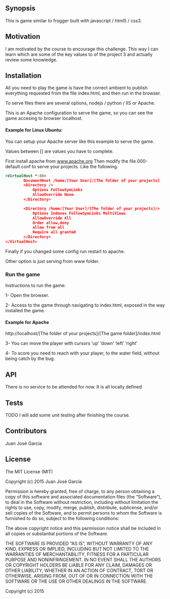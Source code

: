 ## Synopsis

This is game similar to frogger built with javascript / html5 / css3.

## Motivation

I am motivated by the course to encourage this challenge. This way I can learn which are some of the key values to of the project 3 and actually review some knowledge.

## Installation

All you need to play the game is have the correct ambient to publish everything requested from the file index.html, and then run in the browser.

To serve files there are several options, nodejs / python / IIS or Apache.

This is an Apache configuration to serve the game, so you can see the game accesing to browser localhost.

#### Example for Linux Ubuntu:
You can setup your Apache server like this example to serve the game.

Values between [] are values you have to complete.

First install apache from www.apache.org
Then modify the file 000-default.conf to serve your projects. Like the following.
```xml
<VirtualHost *:80>
        DocumentRoot /home/[Your User]/[The folder of your projects]
        <Directory />
            Options FollowSymLinks
            AllowOverride None
        </Directory>

        <Directory /home/[Your User]/[The folder of your projects]/>
            Options Indexes FollowSymLinks MultiViews
            AllowOverride All
            Order allow,deny
            allow from all
            Require all granted
        </Directory>
</VirtualHost>
```

Finally if you changed some config run restart to apache.

Other option is just serving from www folder.

### Run the game

Instructions to run the game:

1- Open the browser.

2- Access to the game through navigating to index.html, exposed in the way installed the game.

#### Example for Apache
  http://localhost/[The folder of your projects]/[The game folder]/index.html

3- You can move the player with cursors ‘up’ ‘down’ ‘left’ ‘right’

4- To score you need to reach with your player, to the water field, without being catch by the bug.

## API

There is no service to be attended for now. It is all locally defined

## Tests

TODO I will add some unit testing after finishing the course.

## Contributors

Juan José García


## License

The MIT License (MIT)

Copyright (c) 2015 Juan José García

Permission is hereby granted, free of charge, to any person obtaining a copy
of this software and associated documentation files (the “Software”), to deal
in the Software without restriction, including without limitation the rights
to use, copy, modify, merge, publish, distribute, sublicense, and/or sell
copies of the Software, and to permit persons to whom the Software is
furnished to do so, subject to the following conditions:

The above copyright notice and this permission notice shall be included in
all copies or substantial portions of the Software.

THE SOFTWARE IS PROVIDED “AS IS”, WITHOUT WARRANTY OF ANY KIND, EXPRESS OR
IMPLIED, INCLUDING BUT NOT LIMITED TO THE WARRANTIES OF MERCHANTABILITY,
FITNESS FOR A PARTICULAR PURPOSE AND NONINFRINGEMENT. IN NO EVENT SHALL THE
AUTHORS OR COPYRIGHT HOLDERS BE LIABLE FOR ANY CLAIM, DAMAGES OR OTHER
LIABILITY, WHETHER IN AN ACTION OF CONTRACT, TORT OR OTHERWISE, ARISING FROM,
OUT OF OR IN CONNECTION WITH THE SOFTWARE OR THE USE OR OTHER DEALINGS IN
THE SOFTWARE.

Copyright (c) 2015
